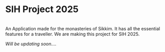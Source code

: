 <h1>SIH Project 2025</h1><br>
An Application made for the monasteries of Sikkim. It has all the essential features for a traveller. We are making this project for SIH 2025.

*Will be updating soon....*
